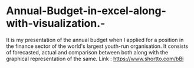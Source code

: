 # Annual-Budget-in-excel-along-with-visualization.-
It is my presentation of the annual budget when I applied for a position in the finance sector of the world's largest youth-run organisation. It consists of forecasted, actual and comparison between both along with the graphical representation of the same.
Link : https://www.shortto.com/bBi
